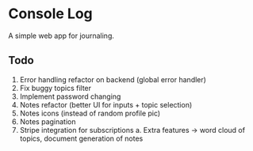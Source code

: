 # Console Log

A simple web app for journaling.

## Todo

1. Error handling refactor on backend (global error handler)
2. Fix buggy topics filter
3. Implement password changing
4. Notes refactor (better UI for inputs + topic selection)
5. Notes icons (instead of random profile pic)
6. Notes pagination
7. Stripe integration for subscriptions
   a. Extra features -> word cloud of topics, document generation of notes
